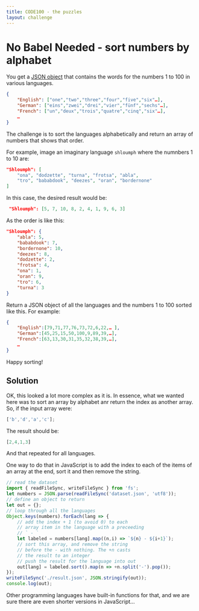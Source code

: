 ```yaml
---
title: CODE100 - the puzzles 
layout: challenge
---
```


# No Babel Needed - sort numbers by alphabet

You get a [JSON object](dataset.json) that contains the words for the numbers 1 to 100 in various languages.

```json
{
    "English": ["one","two","three","four","five","six"…],
    "German": ["eins","zwei","drei","vier","fünf","sechs"…],
    "French": ["un","deux","trois","quatre","cinq","six"…],
    …
}
```

The challenge is to sort the languages alphabetically and return an array of numbers that shows that order.

For example, image an imaginary language `shloumph` where the numnbers 1 to 10 are:

```json
"Shloumph": [
    "ona", "dodzette", "turna", "frotsa", "abla",
    "tro", "bababdook", "deezes", "oran", "bordernone"
]
```

In this case, the desired result would be:

```json 
 "Shloumph": [5, 7, 10, 8, 2, 4, 1, 9, 6, 3]
```

As the order is like this: 

```json
"Shloumph": {
    "abla": 5,
    "bababdook": 7,
    "bordernone": 10,
    "deezes": 8,
    "dodzette": 2,
    "frotsa": 4,
    "ona": 1,
    "oran": 9,
    "tro": 6,
    "turna": 3  
}
```

Return a JSON object of all the languages and the numbers 1 to 100 sorted like this. For example:

```json
{
    "English":[79,71,77,76,73,72,6,22,… ],
    "German":[45,25,15,50,100,9,89,39,…],
    "French":[63,13,30,31,35,32,38,39,…],
    …
}
```

Happy sorting!

<!-- details -->
<!-- summary -->
## Solution
<!-- endsummary -->

OK, this looked a lot more complex as it is. In essence, what we wanted here was to sort an array by alphabet anr return the index as another array. So, if the input array were:

```javascript
['b','d','a','c'];
```

The result should be: 

```javascript
[2,4,1,3]
```

And that repeated for all languages. 

One way to do that in JavaScript is to add the index to each of the items of an array at the end, sort it and then remove the string. 

```javascript
// read the dataset 
import { readFileSync, writeFileSync } from 'fs';
let numbers = JSON.parse(readFileSync('dataset.json', 'utf8'));
// define an object to return
let out = {};
// loop through all the languages
Object.keys(numbers).forEach(lang => {
    // add the index + 1 (to avoid 0) to each 
    // array item in the language with a preceeding
    // ` - `
    let labeled = numbers[lang].map((n,i) => `${n} - ${i+1}`);
    // sort this array, and remove the string 
    // before the - with nothing. The +n casts 
    // the result to an integer
    // push the result for the language into out
    out[lang] = labeled.sort().map(n => +n.split('-').pop());
});
writeFileSync('./result.json', JSON.stringify(out));
console.log(out);
```

Other programming languages have built-in functions for that, and we are sure there are even shorter versions in JavaScript…

<!-- enddetails -->